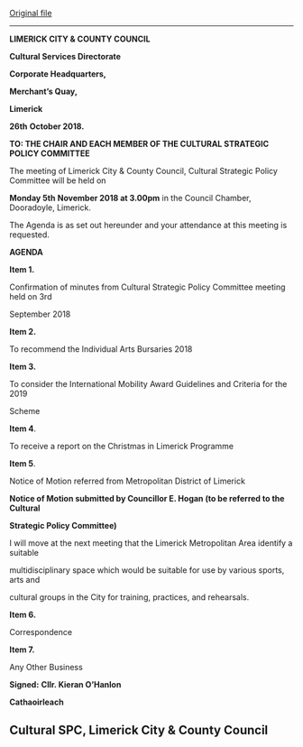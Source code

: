 [Original file](https://www.limerick.ie/sites/default/files/media/documents/2018-10/Agenda%20-%20Meeting%20of%20the%20Cultural%20SPC%20-%205th%20November%202018.pdf)

---
**LIMERICK CITY & COUNTY COUNCIL**

**Cultural Services Directorate**

**Corporate Headquarters,**

**Merchant’s Quay,**

**Limerick**

**26th** **October 2018.**

**TO: THE CHAIR AND EACH MEMBER OF THE CULTURAL STRATEGIC POLICY COMMITTEE**

The meeting of Limerick City & County Council, Cultural Strategic Policy Committee will be held on

**Monday 5th** **November 2018 at 3.00pm** in the Council Chamber, Dooradoyle, Limerick.

The Agenda is as set out hereunder and your attendance at this meeting is requested.

**AGENDA**

**Item 1.**

Confirmation of minutes from Cultural Strategic Policy Committee meeting held on 3rd

September 2018

**Item 2.**

To recommend the Individual Arts Bursaries 2018

**Item 3.**

To consider the International Mobility Award Guidelines and Criteria for the 2019

Scheme

**Item 4**.

To receive a report on the Christmas in Limerick Programme

**Item 5**.

Notice of Motion referred from Metropolitan District of Limerick

**Notice of Motion submitted by Councillor E. Hogan (to be referred to the Cultural**

**Strategic Policy Committee)**

I will move at the next meeting that the Limerick Metropolitan Area identify a suitable

multidisciplinary space which would be suitable for use by various sports, arts and

cultural groups in the City for training, practices, and rehearsals.

**Item 6.**

Correspondence

**Item 7.**

Any Other Business

**Signed:** **Cllr. Kieran O’Hanlon**

**Cathaoirleach**

**Cultural SPC, Limerick City & County Council**
---
